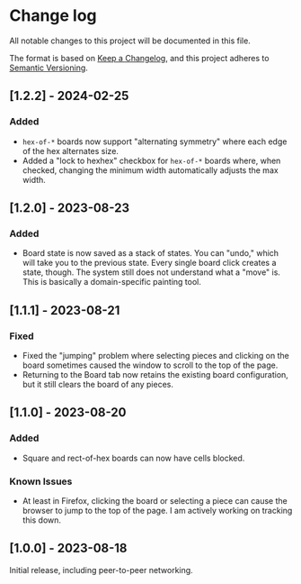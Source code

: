 # Change log

All notable changes to this project will be documented in this file.

The format is based on [Keep a Changelog](https://keepachangelog.com/en/1.0.0/),
and this project adheres to [Semantic Versioning](https://semver.org/spec/v2.0.0.html).

## [1.2.2] - 2024-02-25

### Added

* `hex-of-*` boards now support "alternating symmetry" where each edge of the hex alternates size.
* Added a "lock to hexhex" checkbox for `hex-of-*` boards where, when checked, changing the minimum width automatically adjusts the max width.

## [1.2.0] - 2023-08-23

### Added

* Board state is now saved as a stack of states. You can "undo," which will take you to the previous state. Every single board click creates a state, though. The system still does not understand what a "move" is. This is basically a domain-specific painting tool.

## [1.1.1] - 2023-08-21

### Fixed

- Fixed the "jumping" problem where selecting pieces and clicking on the board sometimes caused the window to scroll to the top of the page.
- Returning to the Board tab now retains the existing board configuration, but it still clears the board of any pieces.

## [1.1.0] - 2023-08-20

### Added

- Square and rect-of-hex boards can now have cells blocked.

### Known Issues

- At least in Firefox, clicking the board or selecting a piece can cause the browser to jump to the top of the page. I am actively working on tracking this down.

## [1.0.0] - 2023-08-18

Initial release, including peer-to-peer networking.
